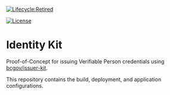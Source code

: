 [![Lifecycle:Retired](https://img.shields.io/badge/Lifecycle-Retired-d45500)](https://github.com/bcgov/repomountie/blob/master/doc/lifecycle-badges.md)


[![License](https://img.shields.io/badge/License-Apache%202.0-blue.svg)](LICENSE)

# Identity Kit

Proof-of-Concept for issuing Verifiable Person credentials using [bcgov/issuer-kit](https://github.com/bcgov/issuer-kit.git).

This repository contains the build, deployment, and application configurations.
